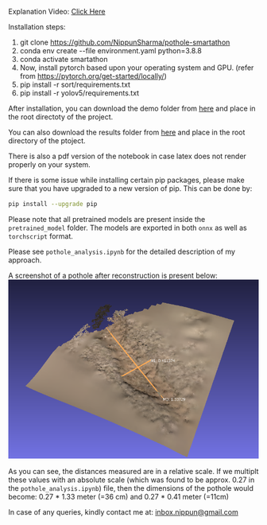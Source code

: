 Explanation Video: [Click Here](https://vimeo.com/791501256)

Installation steps:


1. git clone https://github.com/NippunSharma/pothole-smartathon
2. conda env create --file environment.yaml python=3.8.8
3. conda activate smartathon
4. Now, install pytorch based upon your operating system and GPU. (refer from https://pytorch.org/get-started/locally/)
5. pip install -r sort/requirements.txt
6. pip install -r yolov5/requirements.txt

After installation, you can download the demo folder from [here](https://drive.google.com/drive/folders/1kbdq5wX7ZpVQtV8GDoySdapZK3cFw8du?usp=sharing) and place in
the root directoty of the project.

You can also download the results folder from [here](https://drive.google.com/drive/folders/1JiUqNV_Vhf_wKtu_thuAG0zm55kSNULs?usp=sharing) and place in the root directory
of the ptoject.

There is also a pdf version of the notebook in case latex does not render properly on your system.

If there is some issue while installing certain pip packages, please make sure
that you have upgraded to a new version of pip. This can be done by:

```bash
pip install --upgrade pip
```


Please note that all pretrained models are present inside the  `pretrained_model` folder.
The models are exported in both `onnx` as well as `torchscript` format.

Please see `pothole_analysis.ipynb` for the detailed description of my approach.

A screenshot of a pothole after reconstruction is present below:
![3d](https://github.com/NippunSharma/pothole-smartathon/blob/main/image_display.png)

As you can see, the distances measured are in a relative scale. If we multiplt these values
with an absolute scale (which was found to be approx. 0.27 in the  `pothole_analysis.ipynb`)
file, then the dimensions of the pothole would become: 0.27 * 1.33 meter (=36 cm) and 0.27 * 0.41 meter (=11cm)

In case of any queries, kindly contact me at: [inbox.nippun@gmail.com](mailto:inbox.nippun@gmail.com)
